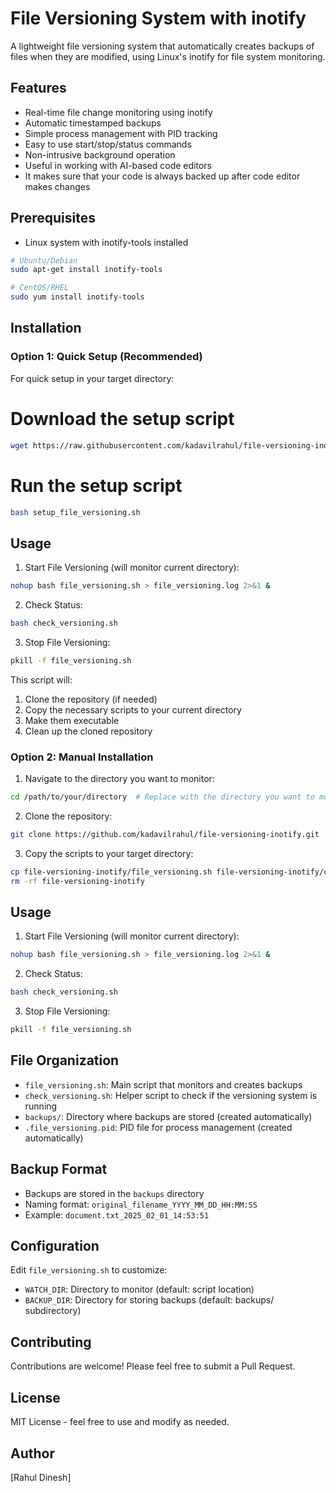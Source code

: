 # File Versioning System with inotify

A lightweight file versioning system that automatically creates backups of files when they are modified, using Linux's inotify for file system monitoring.

## Features
- Real-time file change monitoring using inotify
- Automatic timestamped backups
- Simple process management with PID tracking
- Easy to use start/stop/status commands
- Non-intrusive background operation
- Useful in working with AI-based code editors
- It makes sure that your code is always backed up after code editor makes changes

## Prerequisites
- Linux system with inotify-tools installed
```bash
# Ubuntu/Debian
sudo apt-get install inotify-tools

# CentOS/RHEL
sudo yum install inotify-tools
```

## Installation

### Option 1: Quick Setup (Recommended)
For quick setup in your target directory:

# Download the setup script
```bash
wget https://raw.githubusercontent.com/kadavilrahul/file-versioning-inotify/main/setup_file_versioning.sh
```

# Run the setup script
```bash
bash setup_file_versioning.sh
```
## Usage

1. Start File Versioning (will monitor current directory):
```bash
nohup bash file_versioning.sh > file_versioning.log 2>&1 &
```

2. Check Status:
```bash
bash check_versioning.sh
```

3. Stop File Versioning:
```bash
pkill -f file_versioning.sh
```

This script will:
1. Clone the repository (if needed)
2. Copy the necessary scripts to your current directory
3. Make them executable
4. Clean up the cloned repository

### Option 2: Manual Installation
1. Navigate to the directory you want to monitor:
```bash
cd /path/to/your/directory  # Replace with the directory you want to monitor
```

2. Clone the repository:
```bash
git clone https://github.com/kadavilrahul/file-versioning-inotify.git
```

3. Copy the scripts to your target directory:
```bash
cp file-versioning-inotify/file_versioning.sh file-versioning-inotify/check_versioning.sh .
rm -rf file-versioning-inotify
```

## Usage

1. Start File Versioning (will monitor current directory):
```bash
nohup bash file_versioning.sh > file_versioning.log 2>&1 &
```

2. Check Status:
```bash
bash check_versioning.sh
```

3. Stop File Versioning:
```bash
pkill -f file_versioning.sh
```

## File Organization
- `file_versioning.sh`: Main script that monitors and creates backups
- `check_versioning.sh`: Helper script to check if the versioning system is running
- `backups/`: Directory where backups are stored (created automatically)
- `.file_versioning.pid`: PID file for process management (created automatically)

## Backup Format
- Backups are stored in the `backups` directory
- Naming format: `original_filename_YYYY_MM_DD_HH:MM:SS`
- Example: `document.txt_2025_02_01_14:53:51`

## Configuration
Edit `file_versioning.sh` to customize:
- `WATCH_DIR`: Directory to monitor (default: script location)
- `BACKUP_DIR`: Directory for storing backups (default: backups/ subdirectory)

## Contributing
Contributions are welcome! Please feel free to submit a Pull Request.

## License
MIT License - feel free to use and modify as needed.

## Author
[Rahul Dinesh]
